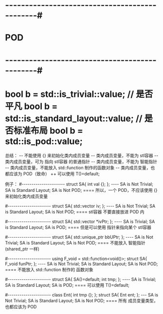 

# ----------------------------------------------#
#                   POD
# ----------------------------------------------#
bool b = std::is_trivial<T>::value; // 是否平凡
bool b = std::is_standard_layout<T>::value; // 是否标准布局
bool b = std::is_pod<T>::value;
===================
总结：
-- 不能使用 {} 来初始化类内成员变量
-- 类内成员变量，不能为 stl容器
-- 类内成员变量，可为 指向 stl容器 的普通指针
-- 类内成员变量，不能为 智能指针
-- 类内成员变量，不能放入 std::function 制作的函数对象
-- 类内成员变量，也都应该为 POD（致命）
++ 可以使用 T()=default;


例子：
#----------------------
struct SA{
    int val {};
};
	----
	SA is Not Trivial;
	SA is Standard Layout;
	SA is Not POD;
	====
	所以，一个 POD，不应该使用 {} 来初始化类内成员变量

#----------------------
struct SA{
    std::vector<int> iv;
};
	----
	SA is Not Trivial;
	SA is Standard Layout;
	SA is Not POD;
	====
	stl容器 不要直接放进 POD 内


#----------------------
struct SA{
    std::vector<int> *ivPtr;
};
	----
	SA is Trivial;
	SA is Standard Layout;
	SA is POD;
	====
	但是可以使用 指针来指向某个 stl容器

#----------------------
struct SA{
    std::unique_ptr<int> bbUPtr;
};
	----
	SA is Not Trivial;
	SA is Standard Layout;
	SA is Not POD;
	====
	不能放入 智能指针(shared_ptr 一样)

#----------------------
using F_void = std::function<void()>;
struct SA{
    F_void funPtr;
};
	----
	SA is Not Trivial;
	SA is Standard Layout;
	SA is Not POD;
	====
	不能放入 std::function 制作的 函数对象


#----------------------
struct SA{
    SA()=default;
    int tmp;
};
	----
	SA is Trivial;
	SA is Standard Layout;
	SA is POD;
	====
	可以使用 T()=default;
	

#----------------------
class Ent{
    int tmp {};
};
struct SA{
    Ent ent;
};
	---
	SA is Not Trivial;
	SA is Standard Layout;
	SA is Not POD;
	====
	所有 成员变量类型，也都应该为 POD







